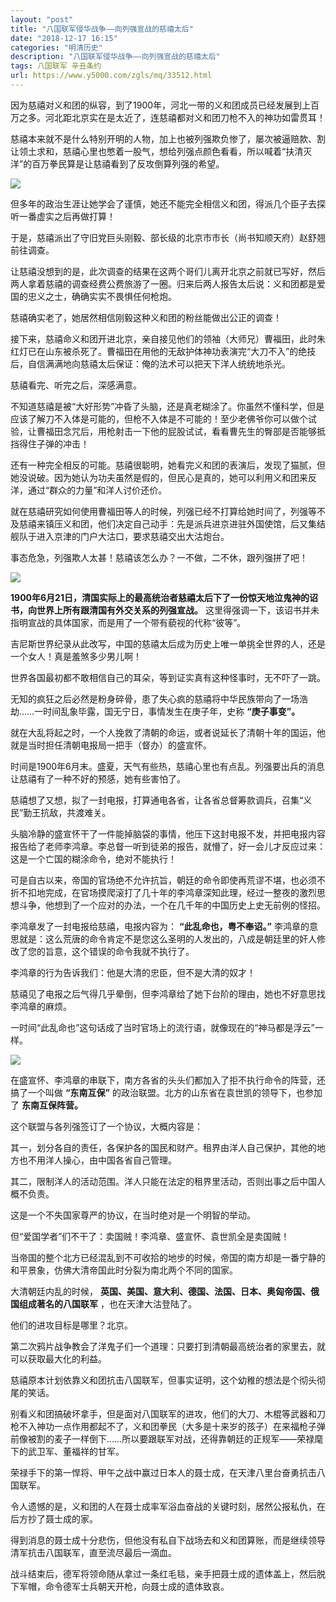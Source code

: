 ```yaml
---
layout: "post"
title: "八国联军侵华战争——向列强宣战的慈禧太后"
date: "2018-12-17 16:15"
categories: "明清历史"
description: "八国联军侵华战争——向列强宣战的慈禧太后"
tags: 八国联军 辛丑条约
url: https://www.y5000.com/zgls/mq/33512.html
---
```






因为慈禧对义和团的纵容，到了1900年，河北一带的义和团成员已经发展到上百万之多。河北距北京实在是太近了，连慈禧都对义和团刀枪不入的神功如雷贯耳！

慈禧本来就不是什么特别开明的人物，加上也被列强欺负惨了，屡次被逼赔款、割让领土求和，慈禧心里也憋着一股气，想给列强点颜色看看，所以喊着“扶清灭洋”的百万拳民算是让慈禧看到了反攻倒算列强的希望。

![](https://img.y5000.com/uploads/allimg/180921/15-1P921155134138.jpg)

但多年的政治生涯让她学会了谨慎，她还不能完全相信义和团，得派几个臣子去探听一番虚实之后再做打算！

于是，慈禧派出了守旧党巨头刚毅、部长级的北京市市长（尚书知顺天府）赵舒翘前往调查。

让慈禧没想到的是，此次调查的结果在这两个哥们儿离开北京之前就已写好，然后两人拿着慈禧的调查经费公费旅游了一圈。归来后两人报告太后说：义和团都是爱国的忠义之士，确确实实不畏惧任何枪炮。

慈禧确实老了，她居然相信刚毅这种义和团的粉丝能做出公正的调查！

接下来，慈禧命义和团开进北京，亲自接见他们的领袖（大师兄）曹福田，此时朱红灯已在山东被杀死了。曹福田在用他的无敌护体神功表演完“大刀不入”的绝技后，自信满满地向慈禧太后保证：俺的法术可以把天下洋人统统地杀光。

慈禧看完、听完之后，深感满意。

不知道慈禧是被“大好形势”冲昏了头脑，还是真老糊涂了。你虽然不懂科学，但是应该了解刀不入体是可能的，但枪不入体是不可能的！至少老佛爷你可以做个试验，让曹福田念咒后，用枪射击一下他的屁股试试，看看曹先生的臀部是否能够抵挡得住子弹的冲击！

还有一种完全相反的可能。慈禧很聪明，她看完义和团的表演后，发现了猫腻，但她没说破。因为她认为功夫虽然是假的，但民心是真的，她可以利用义和团来反洋，通过“群众的力量”和洋人讨价还价。

就在慈禧研究如何使用曹福田等人的时候，列强已经不打算给她时间了，列强等不及慈禧来镇压义和团，他们决定自己动手：先是派兵进京进驻外国使馆，后又集结舰队于进入京津的门户大沽口，要求慈禧交出大沽炮台。

事态危急，列强欺人太甚！慈禧该怎么办？一不做，二不休，跟列强拼了吧！

![](https://img.y5000.com/uploads/allimg/180921/15-1P9211552245C.jpg)

**1900年6月21日，清国实际上的最高统治者慈禧太后下了一份惊天地泣鬼神的诏书，向世界上所有跟清国有外交关系的列强宣战。**
这里得强调一下，该诏书并未指明宣战的具体国家，而是用了一个带有藐视的代称“彼等”。

吉尼斯世界纪录从此改写，中国的慈禧太后成为历史上唯一单挑全世界的人，还是一个女人！真是羞煞多少男儿啊！

世界各国最初都不敢相信自己的耳朵，等到证实真有这种怪事时，无不吓了一跳。

无知的疯狂之后必然是粉身碎骨，患了失心疯的慈禧将中华民族带向了一场浩劫……一时间乱象毕露，国无宁日，事情发生在庚子年，史称 **“庚子事变”。**

就在大乱将起之时，一个人挽救了清朝的命运，或者说延长了清朝十年的国运，他就是当时担任清朝电报局一把手（督办）的盛宣怀。

时间是1900年6月末。盛夏，天气有些热，慈禧心里也有点乱。列强要出兵的消息让慈禧有了一种不好的预感，她有些害怕了。

慈禧想了又想，拟了一封电报，打算通电各省，让各省总督筹款调兵，召集“义民”勤王抗敌，共渡难关。

头脑冷静的盛宣怀干了一件能掉脑袋的事情，他压下这封电报不发，并把电报内容报告给了老师李鸿章。李总督一听到徒弟的报告，就懵了，好一会儿才反应过来：这是一个亡国的糊涂命令，绝对不能执行！

可是自古以来，帝国的官场绝不允许抗旨，朝廷的命令即使再荒谬不堪，也必须不折不扣地完成，在官场摸爬滚打了几十年的李鸿章深知此理，经过一整夜的激烈思想斗争，他想到了一个应对的办法，一个在几千年的中国历史上史无前例的怪招。

李鸿章发了一封电报给慈禧，电报内容为： **“此乱命也，粤不奉诏。”**
李鸿章的意思就是：这么荒唐的命令肯定不是您这么圣明的人发出的，八成是朝廷里的奸人修改了您的旨意，这个错误的命令我就不执行了。

李鸿章的行为告诉我们：他是大清的忠臣，但不是大清的奴才！

慈禧见了电报之后气得几乎晕倒，但李鸿章给了她下台阶的理由，她也不好意思找李鸿章的麻烦。

一时间“此乱命也”这句话成了当时官场上的流行语，就像现在的“神马都是浮云”一样。

![](https://img.y5000.com/uploads/allimg/180921/15-1P9211554154B.jpg)

在盛宣怀、李鸿章的串联下，南方各省的头头们都加入了拒不执行命令的阵营，还搞了一个叫做 **“东南互保”**
的政治联盟。北方的山东省在袁世凯的领导下，也参加了 **东南互保阵营。**

这个联盟与各列强签订了一个协议，大概内容是：

其一，划分各自的责任，各保护各的国民和财产。租界由洋人自己保护，其他的地方也不用洋人操心，由中国各省自己管理。

其二，限制洋人的活动范围。洋人只能在法定的租界里活动，否则出事之后中国人概不负责。

这是一个不失国家尊严的协议，在当时绝对是一个明智的举动。

但“爱国学者”们不干了：卖国贼！李鸿章、盛宣怀、袁世凯全是卖国贼！

当帝国的整个北方已经混乱到不可收拾的地步的时候，帝国的南方却是一番宁静的和平景象，仿佛大清帝国此时分裂为南北两个不同的国家。

大清朝廷内乱的时候， **英国、美国、意大利、德国、法国、日本、奥匈帝国、俄国组成著名的八国联军** ，也在天津大沽登陆了。

他们的进攻目标是哪里？北京。

第二次鸦片战争教会了洋鬼子们一个道理：只要打到清朝最高统治者的家里去，就可以获取最大化的利益。

慈禧原本计划依靠义和团抗击八国联军，但事实证明，这个幼稚的想法是个彻头彻尾的笑话。

别看义和团搞破坏拿手，但是面对八国联军的进攻，他们的大刀、木棍等武器和刀枪不入神功一点作用都起不了，义和团拳民（大多是十来岁的孩子）在来福枪子弹前像被割的麦子一样倒下……所以要跟联军对战，还得靠朝廷的正规军——荣禄麾下的武卫军、董福祥的甘军。

荣禄手下的第一悍将、甲午之战中赢过日本人的聂士成，在天津八里台奋勇抗击八国联军。

令人遗憾的是，义和团的人在聂士成率军浴血奋战的关键时刻，居然公报私仇，在后方抄了聂士成的家。

得到消息的聂士成十分悲伤，但他没有私自下战场去和义和团算账，而是继续领导清军抗击八国联军，直至流尽最后一滴血。

战斗结束后，德军将领命随从拿过一条红毛毯，亲手把聂士成的遗体盖上，然后脱下军帽，命令德军士兵朝天开枪，向聂士成的遗体致哀。
